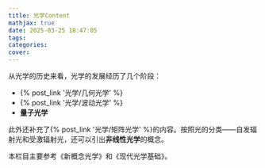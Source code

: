 ```yaml
---
title: 光学Content
mathjax: true
date: 2025-03-25 18:47:05
tags:
categories:
cover:
---
```


从光学的历史来看，光学的发展经历了几个阶段：
- {% post_link '光学/几何光学' %}
- {% post_link '光学/波动光学' %}
- **量子光学**

此外还补充了{% post_link '光学/矩阵光学' %}的内容。按照光的分类——自发辐射光和受激辐射光，还可以引出**非线性光学**的概念。

本栏目主要参考《新概念光学》和《现代光学基础》。


